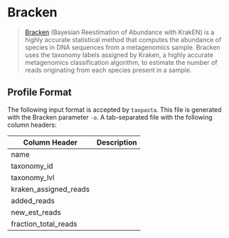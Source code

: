 # Bracken

> [Bracken](https://ccb.jhu.edu/software/bracken/) (Bayesian Reestimation of Abundance with KrakEN) is a highly accurate statistical method that computes the abundance of species in DNA sequences from a metagenomics sample. Bracken uses the taxonomy labels assigned by Kraken, a highly accurate metagenomics classification algorithm, to estimate the number of reads originating from each species present in a sample.

## Profile Format

The following input format is accepted by `taxpasta`. This file is generated with the Bracken parameter `-o`. A tab-separated file with the following column headers:

| Column Header         | Description |
|-----------------------|-------------|
| name                  |             |
| taxonomy_id           |             |
| taxonomy_lvl          |             |
| kraken_assigned_reads |             |
| added_reads           |             |
| new_est_reads         |             |
| fraction_total_reads  |             |
